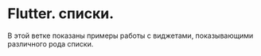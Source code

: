 # Flutter. списки.

В этой ветке показаны примеры работы с виджетами, показывающими различного рода списки.

